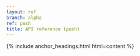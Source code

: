 ```yaml
---
layout: ref
branch: alpha
ref: push
title: API reference (push)
---
```

{% include anchor_headings.html html=content %}